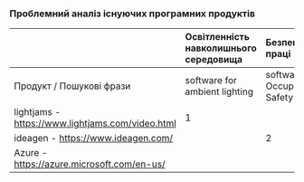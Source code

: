 ### Проблемний аналіз існуючих програмних продуктів
|   |Освітленність навколишнього середовища|Безпека праці|Отримання даних|Тип ліцензії|Примітка|
|:- |:-                   |:-                    |:-                |:-          |:-      |
|Продукт / Пошукові фрази|software for ambient lighting|software for Occupational Safety|software for data storage|||
|lightjams - https://www.lightjams.com/video.html|1|||Shareware||
|ideagen - https://www.ideagen.com/||2||Proprietary||
|Azure - https://azure.microsoft.com/en-us/|||4|Shareware||

